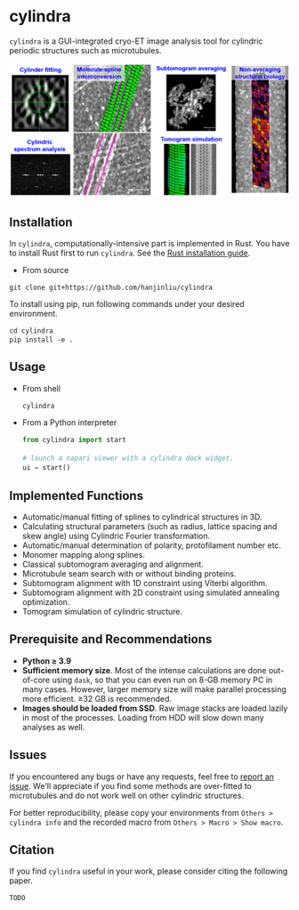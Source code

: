 # cylindra

`cylindra` is a GUI-integrated cryo-ET image analysis tool for cylindric periodic structures such as microtubules.

![](resources/fig.png)

## Installation

In `cylindra`, computationally-intensive part is implemented in Rust. You have to install Rust first to run `cylindra`. See the [Rust installation guide](https://www.rust-lang.org/tools/install).

- From source

```shell
git clone git+https://github.com/hanjinliu/cylindra
```

To install using pip, run following commands under your desired environment.

```shell
cd cylindra
pip install -e .
```

## Usage

- From shell

  ```shell
  cylindra
  ```

- From a Python interpreter

  ```python
  from cylindra import start

  # launch a napari viewer with a cylindra dock widget.
  ui = start()
  ```

## Implemented Functions

- Automatic/manual fitting of splines to cylindrical structures in 3D.
- Calculating structural parameters (such as radius, lattice spacing and skew angle) using Cylindric Fourier transformation.
- Automatic/manual determination of polarity, protofilament number etc.
- Monomer mapping along splines.
- Classical subtomogram averaging and alignment.
- Microtubule seam search with or without binding proteins.
- Subtomogram alignment with 1D constraint using Viterbi algorithm.
- Subtomogram alignment with 2D constraint using simulated annealing optimization.
- Tomogram simulation of cylindric structure.

## Prerequisite and Recommendations

- **Python &ge; 3.9**
- **Sufficient memory size**. Most of the intense calculations are done out-of-core using `dask`, so that you can even run on 8-GB memory PC in many cases. However, larger memory size will make parallel processing more efficient. &ge;32 GB is recommended.
- **Images should be loaded from SSD**. Raw image stacks are loaded lazily in most of the processes. Loading from HDD will slow down many analyses as well.

## Issues

If you encountered any bugs or have any requests, feel free to [report an issue](https://github.com/hanjinliu/cylindra/issues). We'll appreciate if you find some methods are over-fitted to microtubules and do not work well on other cylindric structures.

For better reproducibility, please copy your environments from `Others > cylindra info` and the recorded macro from
`Others > Macro > Show macro`.

## Citation

If you find `cylindra` useful in your work, please consider citing the following paper.

```
TODO
```
